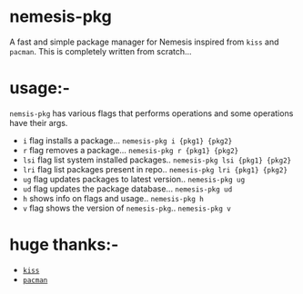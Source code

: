 # nemesis-pkg
A fast and simple package manager for Nemesis inspired from `kiss` and `pacman`. This is completely written from scratch...

# usage:-
`nemsis-pkg` has various flags that performs operations and some operations have their args.

- `i` flag installs a package... `nemesis-pkg i {pkg1} {pkg2}`
- `r` flag removes a package... `nemesis-pkg r {pkg1} {pkg2}`
- `lsi` flag list system installed packages.. `nemesis-pkg lsi {pkg1} {pkg2}`
- `lri` flag list packages present in repo.. `nemesis-pkg lri {pkg1} {pkg2}`
- `ug` flag updates packages to latest version.. `nemesis-pkg ug`
- `ud` flag updates the package database... `nemesis-pkg ud`
- `h` shows info on flags and usage.. `nemesis-pkg h`
- `v` flag shows the version of `nemesis-pkg`.. `nemesis-pkg v`

# huge thanks:-
- [`kiss`](https://github.com/kisslinux/kiss)
- [`pacman`](gitlab.archlinux.org/pacman/pacman)
